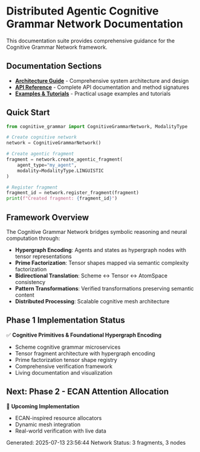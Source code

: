 # Distributed Agentic Cognitive Grammar Network Documentation

This documentation suite provides comprehensive guidance for the Cognitive Grammar Network framework.

## Documentation Sections

- [**Architecture Guide**](architecture.md) - Comprehensive system architecture and design
- [**API Reference**](api.md) - Complete API documentation and method signatures  
- [**Examples & Tutorials**](examples.md) - Practical usage examples and tutorials

## Quick Start

```python
from cognitive_grammar import CognitiveGrammarNetwork, ModalityType

# Create cognitive network
network = CognitiveGrammarNetwork()

# Create agentic fragment  
fragment = network.create_agentic_fragment(
    agent_type="my_agent",
    modality=ModalityType.LINGUISTIC
)

# Register fragment
fragment_id = network.register_fragment(fragment)
print(f"Created fragment: {fragment_id}")
```

## Framework Overview

The Cognitive Grammar Network bridges symbolic reasoning and neural computation through:

- **Hypergraph Encoding**: Agents and states as hypergraph nodes with tensor representations
- **Prime Factorization**: Tensor shapes mapped via semantic complexity factorization
- **Bidirectional Translation**: Scheme ↔ Tensor ↔ AtomSpace consistency  
- **Pattern Transformations**: Verified transformations preserving semantic content
- **Distributed Processing**: Scalable cognitive mesh architecture

## Phase 1 Implementation Status

✅ **Cognitive Primitives & Foundational Hypergraph Encoding**
- Scheme cognitive grammar microservices
- Tensor fragment architecture with hypergraph encoding
- Prime factorization tensor shape registry
- Comprehensive verification framework
- Living documentation and visualization

## Next: Phase 2 - ECAN Attention Allocation

🚧 **Upcoming Implementation**
- ECAN-inspired resource allocators
- Dynamic mesh integration  
- Real-world verification with live data

Generated: 2025-07-13 23:56:44
Network Status: 3 fragments, 3 nodes

